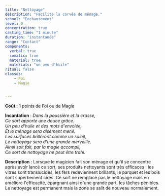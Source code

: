 ```yaml
---
title: "Nettoyage"
description: "Facilite la corvée de ménage."
school: "Enchantement"
level: 0
concentration: true
casting_time: "1 minute"
duration: "instantanée"
range: "Contact"
components:
  verbal: true
  somatic: true
  material: true
  materials: "un peu d'huile"
ritual: false
classes:
    - Foi
    - Magie


---
```

**Coût** : 1 points de Foi ou de Magie   

**Incantation** : *Dans la poussière et la crasse,*    
*Ce sort apporte une douce grâce.*    
*Un peu d'huile et des mots d'envolée,*    
*Et le ménage sera aisément mené.*     
*Les surfaces brilleront comme un soleil,*    
*Le nettoyage sera d'une grande merveille.*    
*Ainsi soit fait, par la magie accompli,*    
*Ce sort de nettoyage ne peut être trahi.*       

**Description** : Lorsque le magicien fait son ménage et qu'il se concentre après avoir lancé ce sort, ses produits nettoyants sont très efficaces : les vitres sont translucides, les fers redeviennent brillants, le parquet et les bois sont superbement cirés. Ce sort ne remplace pas le nettoyage mais en améliore l'efficacité, épargnant ainsi d'une grande part, les tâches pénibles. Le nettoyage est permanent mais la zone se salit de nouveau normalement.
